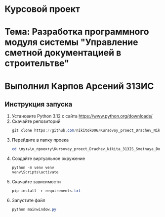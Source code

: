 # Курсовой проект
# Тема: Разработка программного модуля системы "Управление сметной документацией в строительтве"
# Выполнил Карпов Арсений 313ИС

## Инструкция запуска
1. Установите Python 3.12 с сайта https://www.python.org/downloads/
2. Скачайте репозиторий
   ```PowerShell
   git clone https://github.com/nikitok006/Kursovoy_proect_Drachev_Nikita_313IS_Smetnaya_Dokumentacia
   ```
3. Перейдите в папку проека
   ```PowerShell
   cd \путь\к_проекту\Kursovoy_proect_Drachev_Nikita_313IS_Smetnaya_Dokumentacia
   ```
4. Создайте виртуальное окружение
   ```PowerShell
   python -m venv venv
   venv\Scripts\activate
   ```
5. Скачайте зависимости
   ```PowerShell
   pip install -r requirements.txt
   ```
6. Запустите файл
   ```PowerShell
   python mainwindow.py
   ```
